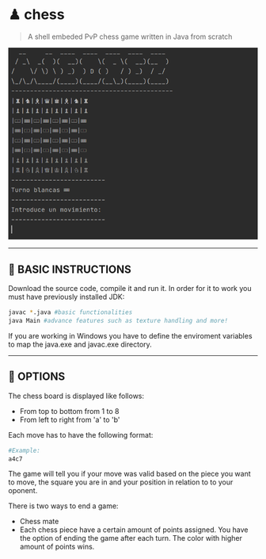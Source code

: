 # ♟ chess

> A shell embeded PvP chess game written in Java from scratch

![](images/ajedrez.PNG)

---

## :wrench: BASIC INSTRUCTIONS

Download the source code, compile it and run it. In order for it to work you must have previously installed JDK:
``` bash
javac *.java #basic functionalities
java Main #advance features such as texture handling and more!
``` 
If you are working in Windows you have to define the enviroment variables to map the java.exe and javac.exe directory.

---

## 🎨 OPTIONS

The chess board is displayed like follows:

- From top to bottom from 1 to 8
- From left to right from 'a' to 'b'

Each move has to have the following format:

```bash
#Example:
a4c7
```
The game will tell you if your move was valid based on the piece you want to move, the square you are in and your position in relation to to your oponent.

There is two ways to end a game:

- Chess mate
- Each chess piece have a certain amount of points assigned. You have the option of ending the game after each turn. The color with higher amount of points wins.
